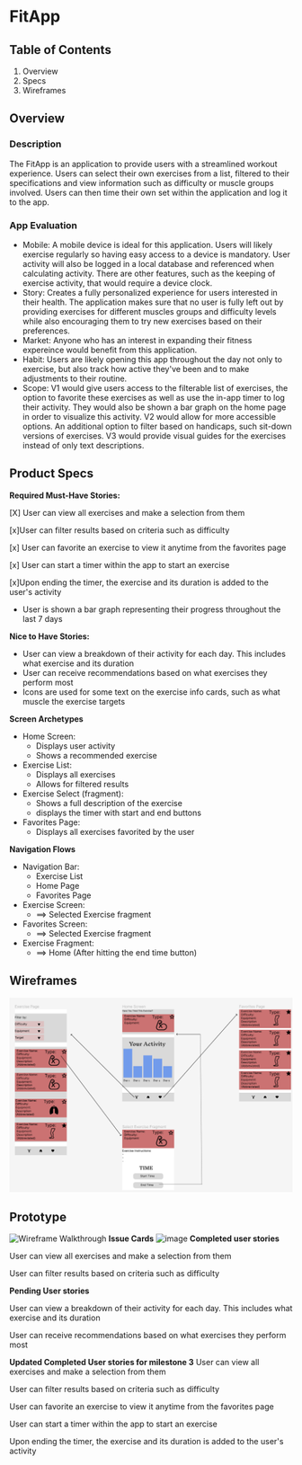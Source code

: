 # FitApp
## Table of Contents
1) Overview
2) Specs
3) Wireframes
## Overview
### Description
 The FitApp is an application to provide users with a streamlined workout experience. Users can select their own exercises from a list, filtered to their specifications and view information such as difficulty or muscle groups involved. Users can then time their own set within the application and log it to the app.

### App Evaluation
 - Mobile: A mobile device is ideal for this application. Users will likely exercise regularly so having easy access to a device is mandatory. User activity will also be logged in a local database and referenced when calculating activity. There are other features, such as the keeping of exercise activity, that would require a device clock.
 - Story: Creates a fully personalized experience for users interested in their health. The application makes sure that no user is fully left out by providing exercises for different muscles groups and difficulty levels while also encouraging them to try new exercises based on their preferences.
 - Market: Anyone who has an interest in expanding their fitness expereince would benefit from this application.
 - Habit: Users are likely opening this app throughout the day not only to exercise, but also track how active they've been and to make adjustments to their routine.
  - Scope: V1 would give users access to the filterable list of exercises, the option to favorite these exercises as well as use the in-app timer to log their activity. They would also be shown a bar graph on the home page in order to visualize this activity. V2 would allow for more accessible options. An additional option to filter based on handicaps, such sit-down versions of exercises. V3 would provide visual guides for the exercises instead of only text descriptions.
   
## Product Specs
 
**Required Must-Have Stories:**

  [X] User can view all exercises and make a selection from them
  
  [x]User can filter results based on criteria such as difficulty
  
  [x] User can favorite an exercise to view it anytime from the favorites page
  
  [x] User can start a timer within the app to start an exercise
  
  [x]Upon ending the timer, the exercise and its duration is added to the user's activity
  
  - User is shown a bar graph representing their progress throughout the last 7 days

**Nice to Have Stories:**
  - User can view a breakdown of their activity for each day. This includes what exercise and its duration
  - User can receive recommendations based on what exercises they perform most
  - Icons are used for some text on the exercise info cards, such as what muscle the exercise targets

**Screen Archetypes**
  - Home Screen:
    - Displays user activity
    - Shows a recommended exercise
  - Exercise List:
    - Displays all exercises
    - Allows for filtered results
  - Exercise Select (fragment):
    - Shows a full description of the exercise
    - displays the timer with start and end buttons
  - Favorites Page:
    - Displays all exercises favorited by the user

**Navigation Flows**
  - Navigation Bar:
    - Exercise List
    - Home Page
    - Favorites Page
  - Exercise Screen:
    - ==> Selected Exercise fragment
  - Favorites Screen:
    - ==> Selected Exercise fragment
  - Exercise Fragment:
    - ==> Home (After hitting the end time button)
  
## Wireframes
![Wireframe](wireframe.png)
## Prototype
![Wireframe Walkthrough](wireframeProto.gif)
**Issue Cards**
![image](https://github.com/njitAndroidGroup16/FitApp/assets/148934926/7db6c393-cfa8-4913-bd1a-df57e658a71e)
**Completed user stories**

User can view all exercises and make a selection from them

User can filter results based on criteria such as difficulty

**Pending User stories**

User can view a breakdown of their activity for each day. This includes what exercise and its duration

User can receive recommendations based on what exercises they perform most


**Updated Completed User stories for milestone 3**
User can view all exercises and make a selection from them

User can filter results based on criteria such as difficulty

User can favorite an exercise to view it anytime from the favorites page

User can start a timer within the app to start an exercise

Upon ending the timer, the exercise and its duration is added to the user's activity
